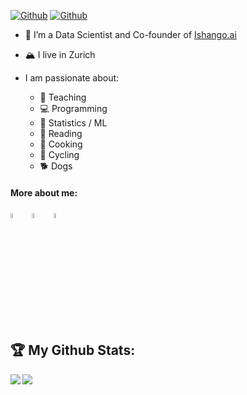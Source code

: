 
[![Github](https://img.shields.io/github/followers/oliverangelil?label=Followers&logo=Github)](https://github.com/oliverangelil) [![Github](https://visitor-badge.laobi.icu/badge?page_id=oliverangelil.oliverangelil)](https://github.com/oliverangelil)
  
  - 🔭 I’m a Data Scientist and Co-founder of [Ishango.ai](https://ishango.ai/) 
  - 🏔️ I live in Zurich
 
- I am passionate about:
  - 📓 Teaching
  - 💻 Programming
  - 🤖 Statistics / ML
  - 📖 Reading
  - 🍜 Cooking
  - 🚴 Cycling
  - 🐕 Dogs


#### More about me:
[<img src="https://img.icons8.com/plasticine/100/undefined/linkedin.png" width="4.5%"/>](https://www.linkedin.com/in/oliver-angelil/)  &nbsp; [<img src="https://img.icons8.com/office/80/undefined/globe.png" width="4.5%"/>](https://oliverangelil.github.io/)  &nbsp; [<img src="https://img.icons8.com/color/48/undefined/google-scholar--v3.png" width="4.5%"/>](https://scholar.google.com/citations?user=PtJstUIAAAAJ&hl=en&authuser=2)  &nbsp;
<br>

## 🏆 My Github Stats:

<div>
<a href="https://github-readme-stats.vercel.app/api?username=oliverangelil&count_private=true&show_icons=true&theme=tokyonight">
  <img  align="left" src="https://github-readme-stats.vercel.app/api?username=oliverangelil&count_private=true&show_icons=true&theme=tokyonight" />
</a>
<a href="https://github-readme-stats.vercel.app/api/top-langs/?username=oliverangelil&hide=php&theme=tokyonight">
  <img align="left" src="https://github-readme-stats.vercel.app/api/top-langs/?username=oliverangelil&hide=php,jupyter%20notebook&theme=tokyonight" />
</a>
</div>
